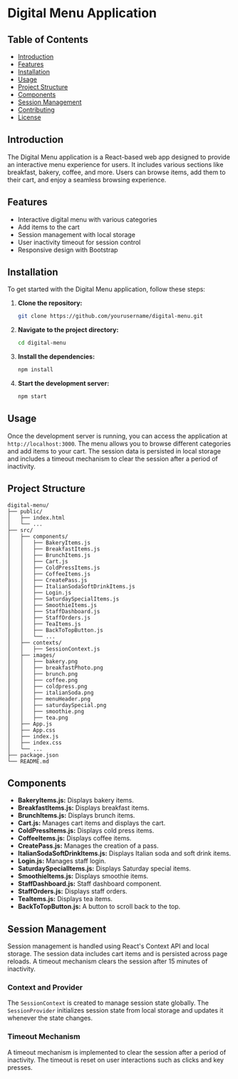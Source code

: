 # Digital Menu Application

## Table of Contents
- [Introduction](#introduction)
- [Features](#features)
- [Installation](#installation)
- [Usage](#usage)
- [Project Structure](#project-structure)
- [Components](#components)
- [Session Management](#session-management)
- [Contributing](#contributing)
- [License](#license)

## Introduction
The Digital Menu application is a React-based web app designed to provide an interactive menu experience for users. It includes various sections like breakfast, bakery, coffee, and more. Users can browse items, add them to their cart, and enjoy a seamless browsing experience.

## Features
- Interactive digital menu with various categories
- Add items to the cart
- Session management with local storage
- User inactivity timeout for session control
- Responsive design with Bootstrap

## Installation
To get started with the Digital Menu application, follow these steps:

1. **Clone the repository:**
   ```sh
   git clone https://github.com/yourusername/digital-menu.git
   ```

2. **Navigate to the project directory:**
   ```sh
   cd digital-menu
   ```

3. **Install the dependencies:**
   ```sh
   npm install
   ```

4. **Start the development server:**
   ```sh
   npm start
   ```

## Usage
Once the development server is running, you can access the application at `http://localhost:3000`. The menu allows you to browse different categories and add items to your cart. The session data is persisted in local storage and includes a timeout mechanism to clear the session after a period of inactivity.

## Project Structure
```
digital-menu/
├── public/
│   ├── index.html
│   └── ...
├── src/
│   ├── components/
│   │   ├── BakeryItems.js
│   │   ├── BreakfastItems.js
│   │   ├── BrunchItems.js
│   │   ├── Cart.js
│   │   ├── ColdPressItems.js
│   │   ├── CoffeeItems.js
│   │   ├── CreatePass.js
│   │   ├── ItalianSodaSoftDrinkItems.js
│   │   ├── Login.js
│   │   ├── SaturdaySpecialItems.js
│   │   ├── SmoothieItems.js
│   │   ├── StaffDashboard.js
│   │   ├── StaffOrders.js
│   │   ├── TeaItems.js
│   │   ├── BackToTopButton.js
│   │   └── ...
│   ├── contexts/
│   │   ├── SessionContext.js
│   ├── images/
│   │   ├── bakery.png
│   │   ├── breakfastPhoto.png
│   │   ├── brunch.png
│   │   ├── coffee.png
│   │   ├── coldpress.png
│   │   ├── italianSoda.png
│   │   ├── menuHeader.png
│   │   ├── saturdaySpecial.png
│   │   ├── smoothie.png
│   │   ├── tea.png
│   ├── App.js
│   ├── App.css
│   ├── index.js
│   ├── index.css
│   └── ...
├── package.json
└── README.md
```

## Components
- **BakeryItems.js:** Displays bakery items.
- **BreakfastItems.js:** Displays breakfast items.
- **BrunchItems.js:** Displays brunch items.
- **Cart.js:** Manages cart items and displays the cart.
- **ColdPressItems.js:** Displays cold press items.
- **CoffeeItems.js:** Displays coffee items.
- **CreatePass.js:** Manages the creation of a pass.
- **ItalianSodaSoftDrinkItems.js:** Displays Italian soda and soft drink items.
- **Login.js:** Manages staff login.
- **SaturdaySpecialItems.js:** Displays Saturday special items.
- **SmoothieItems.js:** Displays smoothie items.
- **StaffDashboard.js:** Staff dashboard component.
- **StaffOrders.js:** Displays staff orders.
- **TeaItems.js:** Displays tea items.
- **BackToTopButton.js:** A button to scroll back to the top.

## Session Management
Session management is handled using React's Context API and local storage. The session data includes cart items and is persisted across page reloads. A timeout mechanism clears the session after 15 minutes of inactivity.

### Context and Provider
The `SessionContext` is created to manage session state globally. The `SessionProvider` initializes session state from local storage and updates it whenever the state changes.

### Timeout Mechanism
A timeout mechanism is implemented to clear the session after a period of inactivity. The timeout is reset on user interactions such as clicks and key presses.

```

